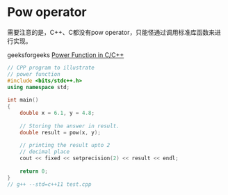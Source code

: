 # Pow operator

需要注意的是，C++、C都没有pow operator，只能怪通过调用标准库函数来进行实现。

geeksforgeeks [Power Function in C/C++](https://www.geeksforgeeks.org/power-function-cc/)



```C++
// CPP program to illustrate 
// power function 
#include <bits/stdc++.h> 
using namespace std; 
  
int main() 
{ 
    double x = 6.1, y = 4.8; 
  
    // Storing the answer in result. 
    double result = pow(x, y); 
  
    // printing the result upto 2 
    // decimal place 
    cout << fixed << setprecision(2) << result << endl; 
  
    return 0; 
} 
// g++ --std=c++11 test.cpp
```

